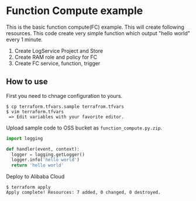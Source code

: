 # Function Compute example
This is the basic function compute(FC) example. This will create following resources.
This code create very simple function which output "hello world" every 1 minute.

1. Create LogService Project and Store
1. Create RAM role and policy for FC
1. Create FC service, function, trigger

## How to use
First you need to chnage configuration to yours.
```
$ cp terraform.tfvars.sample terrafrom.tfvars
$ vim terraform.tfvars
 => Edit variables with your favorite editor.
```

Upload sample code to OSS bucket as `function_compute.py.zip`.
```python
import logging

def handler(event, context):
  logger = logging.getLogger()
  logger.info('hello world')
  return 'hello world'
```

Deploy to Alibaba Cloud
```
$ terraform apply
Apply complete! Resources: 7 added, 0 changed, 0 destroyed.
```
